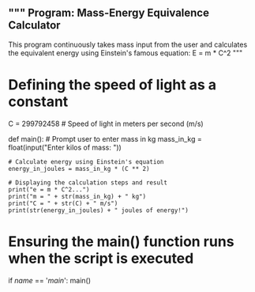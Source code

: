 """
Program: Mass-Energy Equivalence Calculator
-------------------------------------------
This program continuously takes mass input from the user and calculates the 
equivalent energy using Einstein's famous equation: E = m * C^2
"""

# Defining the speed of light as a constant
C = 299792458  # Speed of light in meters per second (m/s)

def main():
    # Prompt user to enter mass in kg
    mass_in_kg = float(input("Enter kilos of mass: "))

    # Calculate energy using Einstein's equation
    energy_in_joules = mass_in_kg * (C ** 2)

    # Displaying the calculation steps and result
    print("e = m * C^2...")
    print("m = " + str(mass_in_kg) + " kg")
    print("C = " + str(C) + " m/s")
    print(str(energy_in_joules) + " joules of energy!")

# Ensuring the main() function runs when the script is executed
if _name_ == '_main_':
    main()